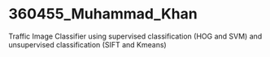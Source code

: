 # 360455_Muhammad_Khan
Traffic Image Classifier using supervised classification (HOG and SVM) and unsupervised classification (SIFT and Kmeans) 
